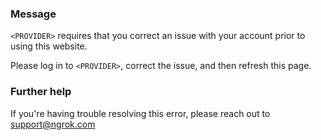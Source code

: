 
### Message
<code>&lt;PROVIDER&gt;</code> requires that you correct an issue with your account prior to using this website.

Please log in to <code>&lt;PROVIDER&gt;</code>, correct the issue, and then refresh this page.

### Further help
If you're having trouble resolving this error, please reach out to [support@ngrok.com](mailto:support@ngrok.com?subject=Help%20with%20ERR_NGROK_3102)

